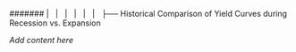 ####### |   |   |   |   |   |   ├── Historical Comparison of Yield Curves during Recession vs. Expansion

*Add content here*